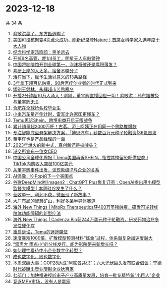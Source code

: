 # 2023-12-18

共 34 条

<!-- BEGIN 36KR -->
<!-- 最后更新时间 2023-12-18 05:03:03 +0800 -->
1. [俞敏洪赢了，东方甄选输了](https://36kr.com/p/2563444551067270)
1. [美国可控核聚变4次点火成功，刷新纪录登Nature！首席女科学家入选年度十大人物](https://36kr.com/p/2562969541305993)
1. [纪念科学家汤晓鸥：黑羊远去](https://36kr.com/p/2563453108233859)
1. [开掉9名高管，裁1/4员工，明星无人车敲警钟](https://36kr.com/p/2563554206000513)
1. [​中国将咖啡馆开到全球第一，泡沫将破还是厚积薄发？](https://36kr.com/p/2564134803301760)
1. [考研上岸的人太多，宿舍不够分了](https://36kr.com/p/2564149643060614)
1. [活在当下，赋予生活以意义的13条路径](https://36kr.com/p/2342330134353414)
1. [3年拿下超百亿融资，90后医疗创业者的时代正式到来](https://36kr.com/p/2564088975337096)
1. [挥别王健林，永辉超市苦熬寒冬](https://36kr.com/p/2563358254292868)
1. [开播2分钟超10万人涌入！刚刚，董宇辉直播回应一切！俞敏洪：孙东旭被免与董宇辉无关](https://36kr.com/p/2563492648543620)
1. [合肥在全球抢名校毕业生](https://36kr.com/p/2564275766126212)
1. [小米汽车量产倒计时，雷军比许家印更懂车？](https://36kr.com/p/2564280166064258)
1. [Temu再诉Shein，跨境电商开启无限战争](https://36kr.com/p/2564158425718913)
1. [累计销量超2000万杯！古茗、沪上阿姨正在用同一个思路推爆款](https://36kr.com/p/2564171730609539)
1. [专注智能底盘悬架解决方案，「博思汽车」获数百万元种子轮融资|36氪首发](https://36kr.com/p/2555002307860616)
1. [董宇辉也是产品经理的一面](https://36kr.com/p/2563189370348935)
1. [2023年爆火的新中式，真创新还是搞噱头？](https://36kr.com/p/2564469971248777)
1. [港交所宣布一位女CEO](https://36kr.com/p/2563198074054025)
1. [中国公司全球化周报 | Temu美国再诉SHEIN，指控其拘留恐吓供应商 / TikTok内购收入突破100亿美元](https://36kr.com/p/2563326724203911)
1. [从董宇辉事件出发，谈现象级IP与企业的关系](https://36kr.com/p/2564348190467459)
1. [AI偶像，K-Pop的下一个突围点](https://36kr.com/p/2562975015903109)
1. [谷歌DeepMind推Imagen2；ChatGPT Plus恢复订阅；OpenAI提出用小模型监督大模型 | 本周硅谷发生了什么？](https://36kr.com/p/2564662130255495)
1. [营收单一、利润不稳，微医没了新故事？](https://36kr.com/p/2564288517973385)
1. [大厂布局的智慧矿山，利好多条半导体赛道](https://36kr.com/p/2564316088788358)
1. [海外 New Things | MitoRx Therapeutics获400万英镑融资，研发可逆转线粒体功能障碍的新型疗法](https://36kr.com/p/2562157139207809)
1. [海外 New Things | Cadenza Bio获244万美元种子轮融资，研发药物治疗多发性硬化症](https://36kr.com/p/2562162192541056)
1. [重启诉讼，Temu的迷途魔怔](https://36kr.com/p/2564515541180544)
1. [速度暴涨1000倍，扩散模型预测材料“炼金”过程，体系越复杂加速度越大](https://36kr.com/p/2564394383025545)
1. [“雷声大 雨点小”的分线发行，能为影院带来新增长吗？](https://36kr.com/p/2564302492016772)
1. [如何理性看待中小企业数字化转型？](https://36kr.com/p/2563247717262985)
1. [成也数字化，败也数字化](https://36kr.com/p/2564088788428163)
1. [本周双碳大事：COP28达成“阿联酋共识”；六大光伏巨头发布联合倡议；宁德时代被曝出竞业限制企业达百家](https://36kr.com/p/2564627270280585)
1. [七部门：加快推进视听电子产业高质量发展，培育一批专精特新“小巨人”企业](https://36kr.com/p/2564580039058822)
1. [竞逐MPV市场，没有人是赢家](https://36kr.com/p/2564118490621320)
<!-- END 36KR -->